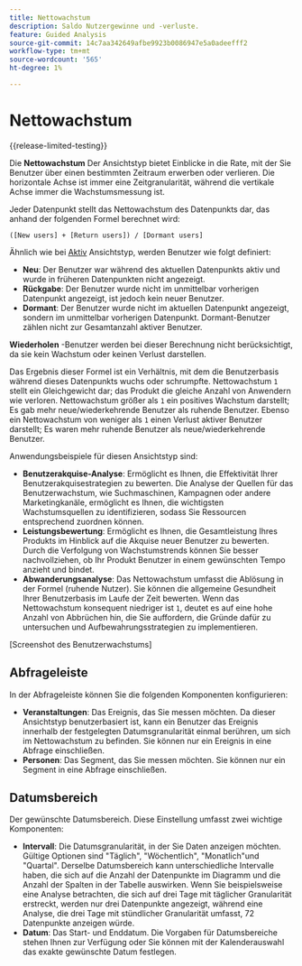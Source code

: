 ```yaml
---
title: Nettowachstum
description: Saldo Nutzergewinne und -verluste.
feature: Guided Analysis
source-git-commit: 14c7aa342649afbe9923b0086947e5a0adeefff2
workflow-type: tm+mt
source-wordcount: '565'
ht-degree: 1%

---
```


# Nettowachstum

{{release-limited-testing}}

Die **Nettowachstum** Der Ansichtstyp bietet Einblicke in die Rate, mit der Sie Benutzer über einen bestimmten Zeitraum erwerben oder verlieren. Die horizontale Achse ist immer eine Zeitgranularität, während die vertikale Achse immer die Wachstumsmessung ist.

Jeder Datenpunkt stellt das Nettowachstum des Datenpunkts dar, das anhand der folgenden Formel berechnet wird:

`([New users] + [Return users]) / [Dormant users]`

Ähnlich wie bei [Aktiv](active.md) Ansichtstyp, werden Benutzer wie folgt definiert:

* **Neu**: Der Benutzer war während des aktuellen Datenpunkts aktiv und wurde in früheren Datenpunkten nicht angezeigt.
* **Rückgabe**: Der Benutzer wurde nicht im unmittelbar vorherigen Datenpunkt angezeigt, ist jedoch kein neuer Benutzer.
* **Dormant**: Der Benutzer wurde nicht im aktuellen Datenpunkt angezeigt, sondern im unmittelbar vorherigen Datenpunkt. Dormant-Benutzer zählen nicht zur Gesamtanzahl aktiver Benutzer.

**Wiederholen** -Benutzer werden bei dieser Berechnung nicht berücksichtigt, da sie kein Wachstum oder keinen Verlust darstellen.

Das Ergebnis dieser Formel ist ein Verhältnis, mit dem die Benutzerbasis während dieses Datenpunkts wuchs oder schrumpfte. Nettowachstum `1` stellt ein Gleichgewicht dar; das Produkt die gleiche Anzahl von Anwendern wie verloren. Nettowachstum größer als `1` ein positives Wachstum darstellt; Es gab mehr neue/wiederkehrende Benutzer als ruhende Benutzer. Ebenso ein Nettowachstum von weniger als `1` einen Verlust aktiver Benutzer darstellt; Es waren mehr ruhende Benutzer als neue/wiederkehrende Benutzer.

Anwendungsbeispiele für diesen Ansichtstyp sind:

* **Benutzerakquise-Analyse**: Ermöglicht es Ihnen, die Effektivität Ihrer Benutzerakquisestrategien zu bewerten. Die Analyse der Quellen für das Benutzerwachstum, wie Suchmaschinen, Kampagnen oder andere Marketingkanäle, ermöglicht es Ihnen, die wichtigsten Wachstumsquellen zu identifizieren, sodass Sie Ressourcen entsprechend zuordnen können.
* **Leistungsbewertung**: Ermöglicht es Ihnen, die Gesamtleistung Ihres Produkts im Hinblick auf die Akquise neuer Benutzer zu bewerten. Durch die Verfolgung von Wachstumstrends können Sie besser nachvollziehen, ob Ihr Produkt Benutzer in einem gewünschten Tempo anzieht und bindet.
* **Abwanderungsanalyse**: Das Nettowachstum umfasst die Ablösung in der Formel (ruhende Nutzer). Sie können die allgemeine Gesundheit Ihrer Benutzerbasis im Laufe der Zeit bewerten. Wenn das Nettowachstum konsequent niedriger ist `1`, deutet es auf eine hohe Anzahl von Abbrüchen hin, die Sie auffordern, die Gründe dafür zu untersuchen und Aufbewahrungsstrategien zu implementieren.

[Screenshot des Benutzerwachstums]

## Abfrageleiste

In der Abfrageleiste können Sie die folgenden Komponenten konfigurieren:

* **Veranstaltungen**: Das Ereignis, das Sie messen möchten. Da dieser Ansichtstyp benutzerbasiert ist, kann ein Benutzer das Ereignis innerhalb der festgelegten Datumsgranularität einmal berühren, um sich im Nettowachstum zu befinden. Sie können nur ein Ereignis in eine Abfrage einschließen.
* **Personen**: Das Segment, das Sie messen möchten. Sie können nur ein Segment in eine Abfrage einschließen.

## Datumsbereich

Der gewünschte Datumsbereich. Diese Einstellung umfasst zwei wichtige Komponenten:

* **Intervall**: Die Datumsgranularität, in der Sie Daten anzeigen möchten. Gültige Optionen sind &quot;Täglich&quot;, &quot;Wöchentlich&quot;, &quot;Monatlich&quot;und &quot;Quartal&quot;. Derselbe Datumsbereich kann unterschiedliche Intervalle haben, die sich auf die Anzahl der Datenpunkte im Diagramm und die Anzahl der Spalten in der Tabelle auswirken. Wenn Sie beispielsweise eine Analyse betrachten, die sich auf drei Tage mit täglicher Granularität erstreckt, werden nur drei Datenpunkte angezeigt, während eine Analyse, die drei Tage mit stündlicher Granularität umfasst, 72 Datenpunkte anzeigen würde.
* **Datum**: Das Start- und Enddatum. Die Vorgaben für Datumsbereiche stehen Ihnen zur Verfügung oder Sie können mit der Kalenderauswahl das exakte gewünschte Datum festlegen.
